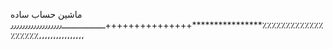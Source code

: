 ماشین حساب ساده
****************+++++++++++++++ـــــــــــــــــ٫٫٫٫٫٫٫٫٫٫٫٫٫٫٫٫٫٫٪٪٪٪٪٪٪٪٪٪٪٪٪٪٪٪٪٪٪،،،،،،،،،،،،،،،،
